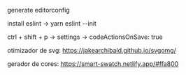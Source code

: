 generate editorconfig

install eslint -> yarn eslint --init

ctrl + shift + p -> settings -> codeActionsOnSave: true

otimizador de svg:
https://jakearchibald.github.io/svgomg/

gerador de cores:
https://smart-swatch.netlify.app/#ffa800
